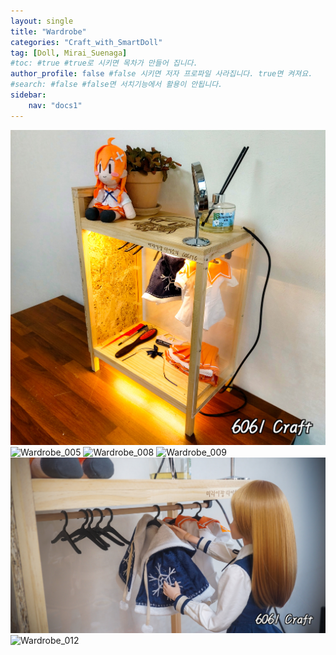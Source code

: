```yaml
---
layout: single
title: "Wardrobe"
categories: "Craft_with_SmartDoll"
tag: [Doll, Mirai_Suenaga]
#toc: #true #true로 시키면 목차가 만들어 집니다.
author_profile: false #false 시키면 저자 프로파일 사라집니다. true면 켜져요.
#search: #false #false면 서치기능에서 활용이 안됩니다.
sidebar:
    nav: "docs1"
---
```


<img alt="Wardrobe_004" src="/images/2021-12-19-Wardrobe/Wardrobe_004.jpg">

<img alt="Wardrobe_005" src="/images/2021-12-19-Wardrobe/Wardrobe_005.jpg">

<img alt="Wardrobe_008" src="/images/2021-12-19-Wardrobe/Wardrobe_008.jpg">

<img alt="Wardrobe_009" src="/images/2021-12-19-Wardrobe/Wardrobe_009.jpg">

<img alt="Wardrobe_010" src="/images/2021-12-19-Wardrobe/Wardrobe_010.jpg">

<img alt="Wardrobe_012" src="/images/2021-12-19-Wardrobe/Wardrobe_012.jpg">



